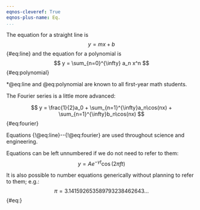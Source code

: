 ```yaml
---
eqnos-cleveref: True
eqnos-plus-name: Eq.
...
```


The equation for a straight line is
$$ y = mx + b $$ {#eq:line}
and the equation for a  polynomial is
$$ y = \sum_{n=0}^{\infty} a_n x^n $$ {#eq:polynomial}

*@eq:line and @eq:polynomial are known to all first-year math students.

The Fourier series is a little more advanced:

$$ y = \frac{1}{2}a_0 + \sum_{n=1}^{\infty}a_n\cos(nx)
                      + \sum_{n=1}^{\infty}b_n\cos(nx)
$$ {#eq:fourier}

Equations {!@eq:line}--{!@eq:fourier} are used throughout science and engineering.

Equations can be left unnumbered if we do not need to refer to them:
$$ y = A e^{-\gamma t}\cos(2\pi f t) $$

It is also possible to number equations generically without planning to refer to them; e.g.:
$$ \pi = 3.141592653589793238462643 \ldots $$ {#eq:}
